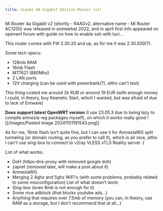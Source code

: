 ```yaml
---
title: Xiaomi 4A Gigabit Edition Router (v2)
---
```


Mi Router 4a Gigabit v2 (shortly - R4AGv2, alternative name - Mi Router AC1200) was released in somewhat 2022, and in april first info appeared on openwrt forum with guide on how to enable ssh with luci...

This router comes with FW 2.30.20 and up, as for me it was 2.30.500(?).

Some tech specs:
- 128mb RAM
- 16mb Flash
- MT7621 (880Mhz)
- 2 LAN ports
- 12V charging (can be used with powerbank(?), altho can't test)

This thing costed me around 2k RUB or around 19 EUR (with enough money I could, in theory, buy Keenetic Start, which I wanted, but was afraid of due to lack of Entware)

**Does support latest OpenWRT version** (I use 23.05.3 due to being lazy to compile amnezia-wg packages myself), on which it works really good
![[/images/Pasted image 20241101191543.png]]

As for me, 16mb flash isn't quite fine, but I can use it for AmneziaWG split tunneling (or domain routing, as you prefer to call it), which is alr nice, altho I can't use sing-box to connect to v2ray VLESS xTLS Reality server :(

List of what works:
- DoH (https-dns-proxy with removed google doh)
- zapret (removed later, will make a post about it)
- AmneziaWG
- Merging 2.4ghz and 5ghz WiFi's (with some problems, probably related to some misconfiguration)
List of what doesn't work:
- Sing-box (even 8mb is not enough for it)
- Some nice adblock (that blocks youtube ads...)
- Anything that requires over 7.5mb of memory (you can, in theory, use RAM as a storage, but I don't recommend that at all...)